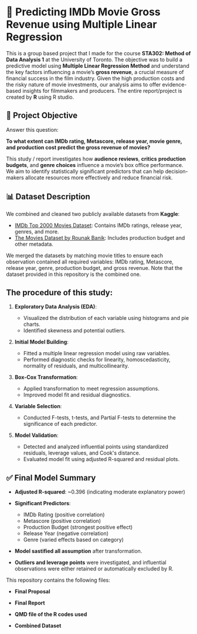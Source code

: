 # 🎥 Predicting IMDb Movie Gross Revenue using Multiple Linear Regression

This is a group based project that I made for the course **STA302: Method of Data Analysis 1** at the University of Toronto. The objective was to build a predictive model using **Multiple Linear Regression Method** and understand the key factors influencing a movie’s **gross revenue**, a crucial measure of financial success in the film industry. Given the high production costs and the risky nature of movie investments, our analysis aims to offer evidence-based insights for filmmakers and producers. The entire report/project is created by **R** using R studio.

## 🎯 Project Objective
Answer this question:

**To what extent can IMDb rating, Metascore, release year, movie genre, and production cost predict the gross revenue of movies?**

This study / report investigates how **audience reviews**, **critics** **production budgets**, and **genre choices** influence a movie’s box office performance. We aim to identify statistically significant predictors that can help decision-makers allocate resources more effectively and reduce financial risk.

## 📊 Dataset Description

We combined and cleaned two publicly available datasets from **Kaggle**:
- [IMDb Top 2000 Movies Dataset](https://www.kaggle.com/datasets/prishasawhney/imdb-dataset-top-2000-movies): Contains IMDb ratings, release year, genres, and more.
- [The Movies Dataset by Rounak Banik](https://www.kaggle.com/datasets/rounakbanik/the-movies-dataset): Includes production budget and other metadata.

We merged the datasets by matching movie titles to ensure each observation contained all required variables: IMDb rating, Metascore, release year, genre, production budget, and gross revenue. Note that the dataset provided in this repository is the combined one.

## The procedure of this study:
1. **Exploratory Data Analysis (EDA)**:
   - Visualized the distribution of each variable using histograms and pie charts.
   - Identified skewness and potential outliers.
     
2. **Initial Model Building**:
   - Fitted a multiple linear regression model using raw variables.
   - Performed diagnostic checks for linearity, homoscedasticity, normality of residuals, and multicollinearity.
     
3. **Box-Cox Transformation**:
   - Applied transformation to meet regression assumptions.
   - Improved model fit and residual diagnostics.
     
4. **Variable Selection**:
   - Conducted F-tests, t-tests, and Partial F-tests to determine the significance of each predictor.
     
5. **Model Validation**:
   - Detected and analyzed influential points using standardized residuals, leverage values, and Cook's distance.
   - Evaluated model fit using adjusted R-squared and residual plots.
  
## ✅ Final Model Summary

- **Adjusted R-squared**: ~0.396 (indicating moderate explanatory power)
  
- **Significant Predictors**:
  - IMDb Rating (positive correlation)
  - Metascore (positive correlation)
  - Production Budget (strongest positive effect)
  - Release Year (negative correlation)
  - Genre (varied effects based on category)
    
- **Model sastified all assumption** after transformation.
  
- **Outliers and leverage points** were investigated, and influential observations were either retained or automatically excluded by R.

This repository contains the following files:
- **Final Proposal**

- **Final Report**

- **QMD file of the R codes used**

- **Combined Dataset**



